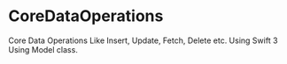 # CoreDataOperations
Core Data Operations Like Insert, Update, Fetch, Delete etc. Using Swift 3 Using Model class.
